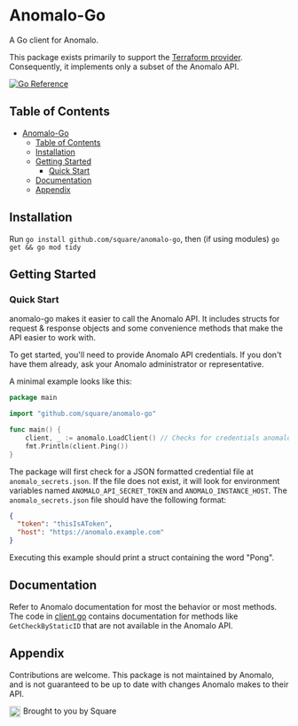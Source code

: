 # Anomalo-Go
A Go client for Anomalo.

This package exists primarily to support the [Terraform provider](https://github.com/square/terraform-provider-anomalo). Consequently, it implements only a subset of the Anomalo API.

[![Go Reference](https://pkg.go.dev/badge/github.com/square/anomalo-go/anomalo.svg)](https://pkg.go.dev/github.com/square/anomalo-go/anomalo)

## Table of Contents

- [Anomalo-Go](#anomalo-go)
  - [Table of Contents](#table-of-contents)
  - [Installation](#installation)
  - [Getting Started](#getting-started)
    - [Quick Start](#quick-start)
  - [Documentation](#documentation)
  - [Appendix](#appendix)


## Installation

Run `go install github.com/square/anomalo-go`, then (if using modules) `go get && go mod tidy`

## Getting Started
### Quick Start

anomalo-go makes it easier to call the Anomalo API. It includes structs for request & response objects and some convenience methods that make the API easier to work with.

To get started, you'll need to provide Anomalo API credentials. If you don't have them already, ask your Anomalo administrator or representative.

A minimal example looks like this:

```go
package main

import "github.com/square/anomalo-go"

func main() {
	client, _ := anomalo.LoadClient() // Checks for credentials anomalo_secrets.json and environment variables.
	fmt.Println(client.Ping())
}
```

The package will first check for a JSON formatted credential file at `anomalo_secrets.json`. If the file does not exist, it will look for environment variables named `ANOMALO_API_SECRET_TOKEN` and `ANOMALO_INSTANCE_HOST`. The `anomalo_secrets.json` file should have the following format:

```json
{
  "token": "thisIsAToken",
  "host": "https://anomalo.example.com"
}
```

Executing this example should print a struct containing the word "Pong".

## Documentation

Refer to Anomalo documentation for most the behavior or most methods. The code in
[client.go](https://github.com/square/anomalo-go/blob/master/client.go) contains documentation for methods like `GetCheckByStaticID` that are not available in the Anomalo API.

## Appendix

Contributions are welcome. This package is not maintained by Anomalo, and is not guaranteed to be up to date with changes Anomalo makes to their API.

Brought to you by Square <img src="https://avatars.githubusercontent.com/u/82592" alt="GitHub logo" width="20" style="float: left; margin-right: 5px;"/>
